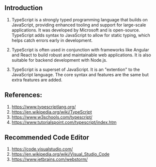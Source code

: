 ## Introduction

1. TypeScript is a strongly typed programming language that builds on JavaScript, providing enhanced tooling and support for large-scale applications. It was developed by Microsoft and is open-source. TypeScript adds syntax to JavaScript to allow for static typing, which helps catch errors early in development.

1. TypeScript is often used in conjunction with frameworks like Angular and React to build robust and maintainable web applications. It is also suitable for backend development with Node.js.

1. TypeScript is a superset of JavaScript. It is an "extention" to the JavaScript language. The core syntax and features are the same but extra features are added.


## References:

1. https://www.typescriptlang.org/
1. https://en.wikipedia.org/wiki/TypeScript
1. https://www.w3schools.com/typescript/
1. https://www.tutorialspoint.com/typescript/index.htm

## Recommended Code Editor
1. https://code.visualstudio.com/
1. https://en.wikipedia.org/wiki/Visual_Studio_Code
1. https://www.jetbrains.com/webstorm/
